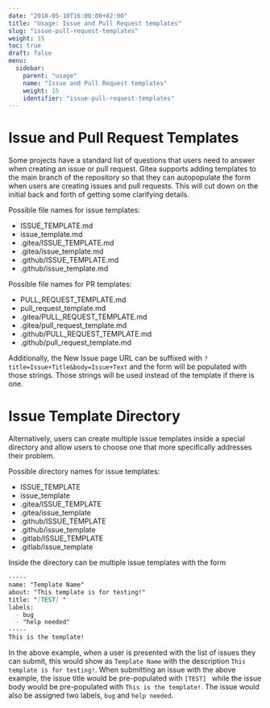 ```yaml
---
date: "2018-05-10T16:00:00+02:00"
title: "Usage: Issue and Pull Request templates"
slug: "issue-pull-request-templates"
weight: 15
toc: true
draft: false
menu:
  sidebar:
    parent: "usage"
    name: "Issue and Pull Request templates"
    weight: 15
    identifier: "issue-pull-request-templates"
---
```


# Issue and Pull Request Templates

Some projects have a standard list of questions that users need to answer
when creating an issue or pull request. Gitea supports adding templates to the
main branch of the repository so that they can autopopulate the form when users are 
creating issues and pull requests. This will cut down on the initial back and forth
of getting some clarifying details.

Possible file names for issue templates:

* ISSUE_TEMPLATE.md
* issue_template.md
* .gitea/ISSUE_TEMPLATE.md
* .gitea/issue_template.md
* .github/ISSUE_TEMPLATE.md
* .github/issue_template.md


Possible file names for PR templates:

* PULL_REQUEST_TEMPLATE.md
* pull_request_template.md
* .gitea/PULL_REQUEST_TEMPLATE.md
* .gitea/pull_request_template.md
* .github/PULL_REQUEST_TEMPLATE.md
* .github/pull_request_template.md


Additionally, the New Issue page URL can be suffixed with `?title=Issue+Title&body=Issue+Text` and the form will be populated with those strings. Those strings will be used instead of the template if there is one.

# Issue Template Directory

Alternatively, users can create multiple issue templates inside a special directory and allow users to choose one that more specifically 
addresses their problem.

Possible directory names for issue templates:

* ISSUE_TEMPLATE
* issue_template
* .gitea/ISSUE_TEMPLATE
* .gitea/issue_template
* .github/ISSUE_TEMPLATE
* .github/issue_template
* .gitlab/ISSUE_TEMPLATE
* .gitlab/issue_template

Inside the directory can be multiple issue templates with the form

```markdown
-----
name: "Template Name"
about: "This template is for testing!"
title: "[TEST] "
labels:
  - bug
  - "help needed"
-----
This is the template!
```

In the above example, when a user is presented with the list of issues they can submit, this would show as `Template Name` with the description
`This template is for testing!`. When submitting an issue with the above example, the issue title would be pre-populated with 
`[TEST] ` while the issue body would be pre-populated with `This is the template!`. The issue would also be assigned two labels,
`bug` and `help needed`.
